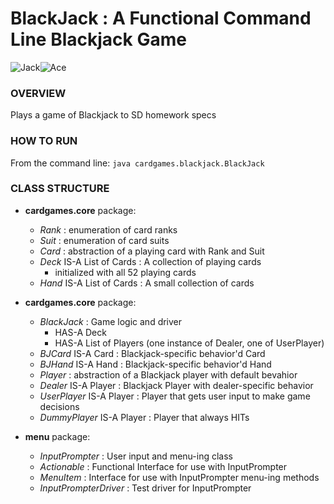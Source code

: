 # BlackJack : A Functional Command Line Blackjack Game

![Jack](https://upload.wikimedia.org/wikipedia/commons/5/5e/Poker-sm-214-Js.png)![Ace](https://upload.wikimedia.org/wikipedia/commons/b/be/Poker-sm-231-Ad.png)
### OVERVIEW
Plays a game of Blackjack to SD homework specs

### HOW TO RUN
From the command line:
`java cardgames.blackjack.BlackJack`

### CLASS STRUCTURE
- **cardgames.core** package:
  - *Rank* : enumeration of card ranks
  - *Suit* : enumeration of card suits
  - *Card* : abstraction of a playing card with Rank and Suit
  - *Deck* IS-A List of Cards : A collection of playing cards
    - initialized with all 52 playing cards
  - *Hand* IS-A List of Cards : A small collection of cards

- **cardgames.core** package:
  - *BlackJack* : Game logic and driver
    - HAS-A Deck
    - HAS-A List of Players (one instance of Dealer, one of UserPlayer)
  - *BJCard* IS-A Card : Blackjack-specific behavior'd Card
  - *BJHand* IS-A Hand : Blackjack-specific behavior'd Hand
  - *Player* : abstraction of a Blackjack player with default bevahior
  - *Dealer* IS-A Player : Blackjack Player with dealer-specific behavior
  - *UserPlayer* IS-A Player : Player that gets user input to make game decisions
  - *DummyPlayer* IS-A Player : Player that always HITs

- **menu** package:
  - *InputPrompter* : User input and menu-ing class
  - *Actionable* : Functional Interface for use with InputPrompter
  - *MenuItem* : Interface for use with InputPrompter menu-ing methods
  - *InputPrompterDriver* : Test driver for InputPrompter
